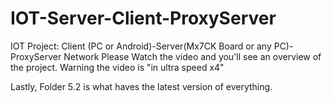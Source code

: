 # IOT-Server-Client-ProxyServer
IOT Project: Client (PC or Android)-Server(Mx7CK Board or any PC)-ProxyServer Network
Please Watch the video and you'll see an overview of the project.
Warning the video is "in ultra speed x4"

Lastly, Folder 5.2 is what haves the latest version of everything.
